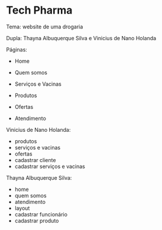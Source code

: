 # Tech Pharma

Tema: website de uma drogaria

Dupla: Thayna Albuquerque Silva e Vinicius de Nano Holanda

Páginas:

- Home

- Quem somos

- Serviços e Vacinas

- Produtos

- Ofertas

- Atendimento

Vinicius de Nano Holanda:
- produtos
- serviços e vacinas
- ofertas
- cadastrar cliente
- cadastrar serviços e vacinas

Thayna Albuquerque Silva:
- home
- quem somos
- atendimento
- layout
- cadastrar funcionário
- cadastrar produto
